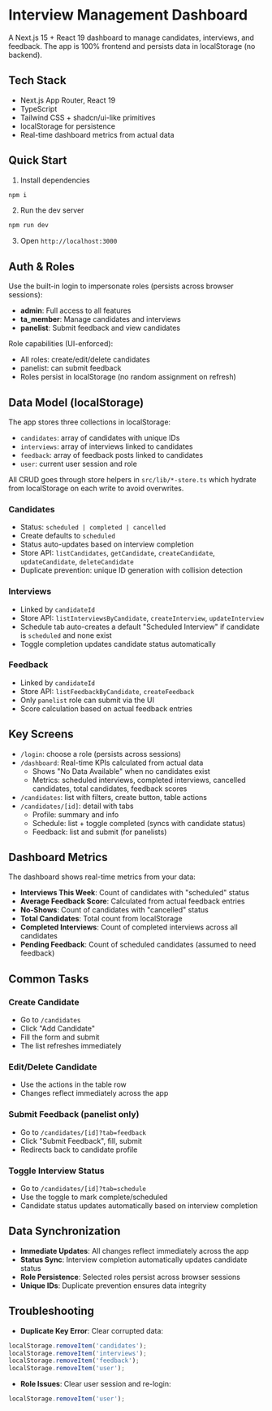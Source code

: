 # Interview Management Dashboard

A Next.js 15 + React 19 dashboard to manage candidates, interviews, and feedback. The app is 100% frontend and persists data in localStorage (no backend).

## Tech Stack
- Next.js App Router, React 19
- TypeScript
- Tailwind CSS + shadcn/ui-like primitives
- localStorage for persistence
- Real-time dashboard metrics from actual data

## Quick Start
1) Install dependencies
```bash
npm i
```

2) Run the dev server
```bash
npm run dev
```

3) Open `http://localhost:3000`

## Auth & Roles
Use the built-in login to impersonate roles (persists across browser sessions):
- **admin**: Full access to all features
- **ta_member**: Manage candidates and interviews
- **panelist**: Submit feedback and view candidates

Role capabilities (UI-enforced):
- All roles: create/edit/delete candidates
- panelist: can submit feedback
- Roles persist in localStorage (no random assignment on refresh)

## Data Model (localStorage)
The app stores three collections in localStorage:
- `candidates`: array of candidates with unique IDs
- `interviews`: array of interviews linked to candidates
- `feedback`: array of feedback posts linked to candidates
- `user`: current user session and role

All CRUD goes through store helpers in `src/lib/*-store.ts` which hydrate from localStorage on each write to avoid overwrites.

### Candidates
- Status: `scheduled | completed | cancelled`
- Create defaults to `scheduled`
- Status auto-updates based on interview completion
- Store API: `listCandidates`, `getCandidate`, `createCandidate`, `updateCandidate`, `deleteCandidate`
- Duplicate prevention: unique ID generation with collision detection

### Interviews
- Linked by `candidateId`
- Store API: `listInterviewsByCandidate`, `createInterview`, `updateInterview`
- Schedule tab auto-creates a default "Scheduled Interview" if candidate is `scheduled` and none exist
- Toggle completion updates candidate status automatically

### Feedback
- Linked by `candidateId`
- Store API: `listFeedbackByCandidate`, `createFeedback`
- Only `panelist` role can submit via the UI
- Score calculation based on actual feedback entries

## Key Screens
- `/login`: choose a role (persists across sessions)
- `/dashboard`: Real-time KPIs calculated from actual data
  - Shows "No Data Available" when no candidates exist
  - Metrics: scheduled interviews, completed interviews, cancelled candidates, total candidates, feedback scores
- `/candidates`: list with filters, create button, table actions
- `/candidates/[id]`: detail with tabs
  - Profile: summary and info
  - Schedule: list + toggle completed (syncs with candidate status)
  - Feedback: list and submit (for panelists)

## Dashboard Metrics
The dashboard shows real-time metrics from your data:
- **Interviews This Week**: Count of candidates with "scheduled" status
- **Average Feedback Score**: Calculated from actual feedback entries
- **No-Shows**: Count of candidates with "cancelled" status
- **Total Candidates**: Total count from localStorage
- **Completed Interviews**: Count of completed interviews across all candidates
- **Pending Feedback**: Count of scheduled candidates (assumed to need feedback)

## Common Tasks
### Create Candidate
- Go to `/candidates`
- Click "Add Candidate"
- Fill the form and submit
- The list refreshes immediately

### Edit/Delete Candidate
- Use the actions in the table row
- Changes reflect immediately across the app

### Submit Feedback (panelist only)
- Go to `/candidates/[id]?tab=feedback`
- Click "Submit Feedback", fill, submit
- Redirects back to candidate profile

### Toggle Interview Status
- Go to `/candidates/[id]?tab=schedule`
- Use the toggle to mark complete/scheduled
- Candidate status updates automatically based on interview completion

## Data Synchronization
- **Immediate Updates**: All changes reflect immediately across the app
- **Status Sync**: Interview completion automatically updates candidate status
- **Role Persistence**: Selected roles persist across browser sessions
- **Unique IDs**: Duplicate prevention ensures data integrity

## Troubleshooting
- **Duplicate Key Error**: Clear corrupted data:
```js
localStorage.removeItem('candidates');
localStorage.removeItem('interviews');
localStorage.removeItem('feedback');
localStorage.removeItem('user');
```
- **Role Issues**: Clear user session and re-login:
```js
localStorage.removeItem('user');
```

